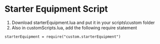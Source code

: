 # Starter Equipment Script
1. Download starterEquipment.lua and put it in your scripts\custom folder
3. Also in customScripts.lua, add the following require statement
```
starterEquipment = require("custom.starterEquipment")
```
